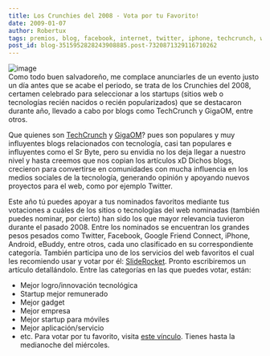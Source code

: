 ```yaml
---
title: Los Crunchies del 2008 - Vota por tu Favorito!
date: 2009-01-07
author: Robertux
tags: premios, blog, facebook, internet, twitter, iphone, techcrunch, web 2.0, evento, gadget, google, android
post_id: blog-3515952828243908885.post-7320871329116710262
---
```


![image](https://1.bp.blogspot.com/_jH77WNrMVRA/SWQx4gusGxI/AAAAAAAAFno/pc5u7kUpMCI/s400/logo_crunchies.png)    
Como todo buen salvadoreño, me complace anunciarles de un evento justo un día antes que se acabe el periodo, se trata de los Crunchies del 2008, certamen celebrado para seleccionar a los startups (sitios web o tecnologías recién nacidos o recién popularizados) que se destacaron durante año, llevado a cabo por blogs como TechCrunch y GigaOM, entre otros.

Que quienes son [TechCrunch](https://techcrunch.com/) y [GigaOM](https://gigaom.com/)? pues son populares y muy influyentes blogs relacionados con tecnología, casi tan populares e influyentes como el Sr Byte, pero su envidia no los deja llegar a nuestro nivel y hasta creemos que nos copian los artículos xD Dichos blogs, crecieron para convertirse en comunidades con mucha influencia en los medios sociales de la tecnología, generando opinión y apoyando nuevos proyectos para el web, como por ejemplo Twitter.

Este año tú puedes apoyar a tus nominados favoritos mediante tus votaciones a cuáles de los sitios o tecnologías del web nominadas (también puedes nominar, por cierto) han sido los que mayor relevancia tuvieron durante el pasado 2008. Entre los nominados se encuentran los grandes pesos pesados como Twitter, Facebook, Google Friend Connect, iPhone, Android, eBuddy, entre otros, cada uno clasificado en su correspondiente categoría. También participa uno de los servicios del web favoritos el cual les recomiendo usar y votar por él: [SlideRocket](https://www.sliderocket.com/). Pronto escribiremos un artículo detallándolo. Entre las categorías en las que puedes votar, están:

- Mejor logro/innovación tecnológica
- Startup mejor remunerado
- Mejor gadget
- Mejor empresa
- Mejor startup para móviles
- Mejor aplicación/servicio
- etc.
Para votar por tu favorito, visita [este vínculo](https://crunchies2008.techcrunch.com/votes/). Tienes hasta la medianoche del miércoles.